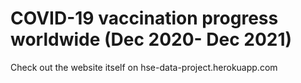 # COVID-19 vaccination progress worldwide (Dec 2020- Dec 2021)
Check out the website itself on hse-data-project.herokuapp.com
